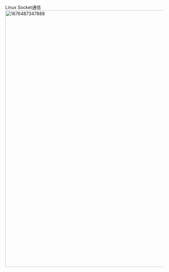 Linux Socket通信
<img width="818" alt="1676487347888" src="https://user-images.githubusercontent.com/125469536/219256435-6fc1cdd4-6307-4f97-9c48-54f1aa652769.png">
